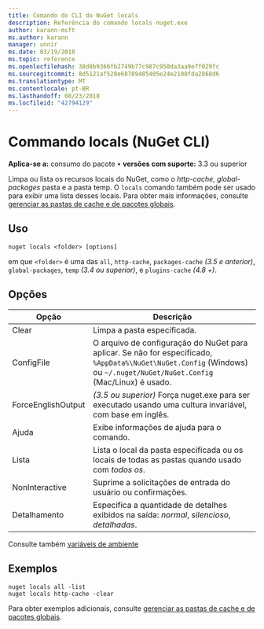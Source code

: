 ```yaml
---
title: Comando do CLI do NuGet locals
description: Referência do comando locals nuget.exe
author: karann-msft
ms.author: karann
manager: unnir
ms.date: 03/19/2018
ms.topic: reference
ms.openlocfilehash: 38d8b9366fb2749b77c987c950da3aa9e7f029fc
ms.sourcegitcommit: 8d5121af528e68789485405e24e2100fda2868d6
ms.translationtype: MT
ms.contentlocale: pt-BR
ms.lasthandoff: 08/23/2018
ms.locfileid: "42794129"
---
```

# <a name="locals-command-nuget-cli"></a>Commando locals (NuGet CLI)

**Aplica-se a:** consumo do pacote &bullet; **versões com suporte:** 3.3 ou superior

Limpa ou lista os recursos locais do NuGet, como o *http-cache*, *global-packages* pasta e a pasta temp. O `locals` comando também pode ser usado para exibir uma lista desses locais. Para obter mais informações, consulte [gerenciar as pastas de cache e de pacotes globais](../consume-packages/managing-the-global-packages-and-cache-folders.md).

## <a name="usage"></a>Uso

```cli
nuget locals <folder> [options]
```

em que `<folder>` é uma das `all`, `http-cache`, `packages-cache` *(3.5 e anterior)*, `global-packages`, `temp` *(3.4 ou superior)*, e `plugins-cache` *(4.8 +)*.

## <a name="options"></a>Opções

| Opção | Descrição |
| --- | --- |
| Clear | Limpa a pasta especificada. |
| ConfigFile | O arquivo de configuração do NuGet para aplicar. Se não for especificado, `%AppData%\NuGet\NuGet.Config` (Windows) ou `~/.nuget/NuGet/NuGet.Config` (Mac/Linux) é usado.|
| ForceEnglishOutput | *(3.5 ou superior)*  Força nuget.exe para ser executado usando uma cultura invariável, com base em inglês. |
| Ajuda | Exibe informações de ajuda para o comando. |
| Lista | Lista o local da pasta especificada ou os locais de todas as pastas quando usado com *todos os*. |
| NonInteractive | Suprime a solicitações de entrada do usuário ou confirmações. |
| Detalhamento | Especifica a quantidade de detalhes exibidos na saída: *normal*, *silencioso*, *detalhadas*. |

Consulte também [variáveis de ambiente](cli-ref-environment-variables.md)

## <a name="examples"></a>Exemplos

```cli
nuget locals all -list
nuget locals http-cache -clear
```

Para obter exemplos adicionais, consulte [gerenciar as pastas de cache e de pacotes globais](../consume-packages/managing-the-global-packages-and-cache-folders.md).
